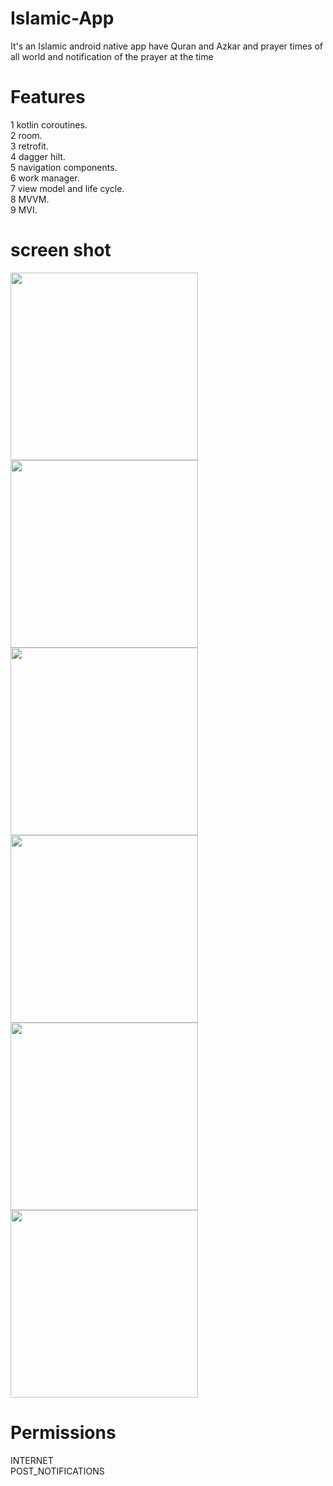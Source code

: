 # Islamic-App
It's an Islamic android native app have Quran and Azkar and prayer times of all world and notification of the prayer at the time  
# Features
1   kotlin coroutines. <br/>
2   room.<br/>
3  retrofit. <br/>
4  dagger hilt. <br/>
5  navigation components.<br/>
6   work manager.<br/>
7  view model and life cycle.<br/>
8  MVVM.<br/>
9  MVI.<br/>
# screen shot 
<img src="https://github.com/Abdo8229/Islamic-App/assets/43483864/9a32caed-fff2-4d27-9c86-efeaf55f5ffb" width="300">
<img src="https://github.com/Abdo8229/Islamic-App/assets/43483864/35ef4cce-378f-4a59-b96a-ac002909b6a9" width="300">
<img src="https://github.com/Abdo8229/Islamic-App/assets/43483864/15955517-7525-494f-84eb-ad4ecf2f81ce" width="300">
<img src="https://github.com/Abdo8229/Islamic-App/assets/43483864/39fd25c1-b34c-42a7-92cc-1364b142d93a" width="300">
<img src="https://github.com/Abdo8229/Islamic-App/assets/43483864/38246107-2895-488d-ba8a-97c2d57fc4f5" width="300">
<img src="https://github.com/Abdo8229/Islamic-App/assets/43483864/2dda4a2b-51c1-434d-b3c0-63621853ec27" width="300">

# Permissions
INTERNET <br/>                                                                                                                                                              POST_NOTIFICATIONS
